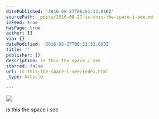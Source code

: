 ```yaml
---
datePublished: '2016-08-27T06:51:33.016Z'
sourcePath: _posts/2016-08-27-is-this-the-space-i-see.md
inFeed: true
hasPage: true
author: []
via: {}
dateModified: '2016-08-27T06:51:32.603Z'
title: ''
publisher: {}
description: is this the space i see
starred: false
url: is-this-the-space-i-see/index.html
_type: Article

---
```

![](https://the-grid-user-content.s3-us-west-2.amazonaws.com/fcbbca87-27d9-4dad-8a8a-a8674b12abfb.jpg)

is this the space i see